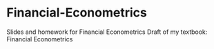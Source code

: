 # Financial-Econometrics
Slides and homework for Financial Econometrics
Draft of my textbook: Financial Econometrics
